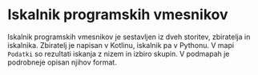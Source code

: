 # Iskalnik programskih vmesnikov

Iskalnik programskih vmesnikov je sestavljen iz dveh storitev, zbiratelja in iskalnika. Zbiratelj je napisan v Kotlinu, iskalnik pa v Pythonu. V mapi `Podatki` so rezultati iskanja z nizem in izbiro skupin. V podmapah je podrobneje opisan njihov format.
